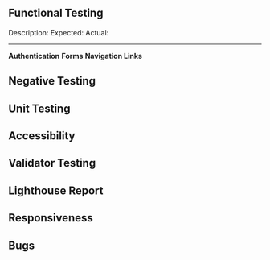 ## Functional Testing
Description:
Expected:
Actual:

<hr>

**Authentication**
**Forms**
**Navigation Links**

## Negative Testing

## Unit Testing

## Accessibility

## Validator Testing

## Lighthouse Report

## Responsiveness

## Bugs